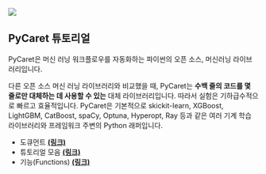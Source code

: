 ![](https://raw.githubusercontent.com/pycaret/pycaret/master/docs/images/logo.png)

## PyCaret 튜토리얼

PyCaret은 머신 러닝 워크플로우를 자동화하는 파이썬의 오픈 소스, 머신러닝 라이브러리입니다. 

다른 오픈 소스 머신 러닝 라이브러리와 비교했을 때, PyCaret는 **수백 줄의 코드를 몇 줄로만 대체하는 데 사용할 수 있는** 대체 라이브러리입니다. 
따라서 실험은 기하급수적으로 빠르고 효율적입니다. 
PyCaret은 기본적으로 skickit-learn, XGBoost, LightGBM, CatBoost, spaCy, Optuna, Hyperopt, Ray 등과 같은 여러 기계 학습 라이브러리와 프레임워크 주변의 Python 래퍼입니다.

- 도큐먼트 [**(링크)**](https://pycaret.gitbook.io/docs/)
- 튜토리얼 모음 [**(링크)**](https://pycaret.gitbook.io/docs/get-started/tutorials)
- 기능(Functions) [**(링크)**](https://pycaret.gitbook.io/docs/get-started/functions)
